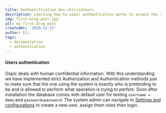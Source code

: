 ```yaml
---
title: Authentification des utilisateurs
description: Learning how to ospic authentication works to access the system informations
img: first-blog-post.jpg
alt: my first blog post
createdAt: '2020-12-13'
author: Eli
tags:
  - documentation
  - authentication
---
```


#### Users authentication
Ospic deals with human confidential information. With this understanding we have implemented strict Authorization and Authentication methods just to make sure that the one using the system is exactly who is pretending to be and is allowed to perform what operation is trying to perfom. Soon after installation the database comes with default user for testing `username = demo` and `password=password`. The system admin can navigate to [Settings and configurations](/docs/a/#settings-and-configurations) to create a new user, assign them roles then login.